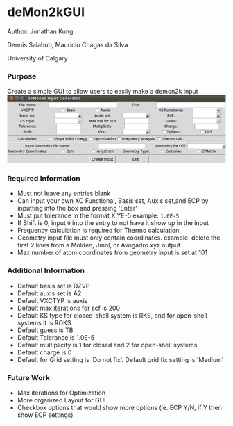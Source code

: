 # deMon2kGUI

Author: Jonathan Kung

Dennis Salahub, Mauricio Chagas da Silva

University of Calgary

### Purpose
Create a simple GUI to allow users to easily make a demon2k input
![](https://github.com/jankangle/Python/blob/master/Programs/deMon2kGUI/demon2k%20input.jpg)

### Required Information
* Must not leave any entries blank
* Can input your own XC Functional, Basis set, Auxis set,and ECP by inputting into the box and pressing 'Enter'
* Must put tolerance in the format X.YE-5 example: `1.0E-5`
* If Shift is 0, input `0` into the entry to not have it show up in the input
* Frequency calculation is required for Thermo calculation
* Geometry input file must only contain coordinates. example: delete the first 2 lines from a Molden, Jmol, or Avogadro xyz output
* Max number of atom coordinates from geometry input is set at 101

### Additional Information
* Default basis set is DZVP
* Default auxis set is A2
* Default VXCTYP is auxis
* Default max iterations for scf is 200
* Default KS type for closed-shell system is RKS, and for open-shell systems it is ROKS
* Default guess is TB
* Default Tolerance is 1.0E-5
* Default multiplicity is 1 for closed and 2 for open-shell systems
* Default charge is 0
* Default for Grid setting is 'Do not fix'. Default grid fix setting is 'Medium'


### Future Work
* Max iterations for Optimization
* More organized Layout for GUI
* Checkbox options that would show more options (ie. ECP Y/N, if Y then show ECP settings)


